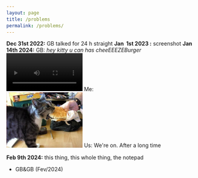 ```yaml
---
layout: page
title: /problems
permalink: /problems/
---
```

**Dec 31st 2022:** GB talked for 24 h straight
**Jan &nbsp;1st 2023 :** screenshot 
**Jan 14th 2024:** 
GB: _hey kitty u can has cheeEEEZEBurger_ 
<video src="/assets/videos/xb.mp4" width="200" controls title="back 0n track"></video>
Me:  
<img src="/assets/images/xb.jpg" alt="ME" width="200" />
Us:
We're on.
After a long time  

**Feb 9th 2024:** this thing, this whole thing, the notepad

- GB&GB (Fev/2024)
